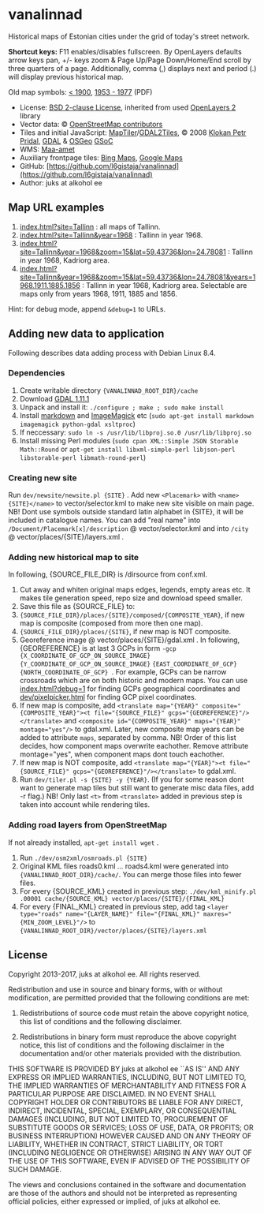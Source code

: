 # vanalinnad

Historical maps of Estonian cities under the grid of today's street network.

**Shortcut keys:** F11 enables/disables fullscreen. By OpenLayers defaults arrow keys pan, +/- keys zoom & Page Up/Page Down/Home/End scroll by three quarters of a page. Additionally, comma (,) displays next and period (.) will display previous historical map.

Old map symbols: [< 1900](http://www.ra.ee/kaardid/index.php/et/site/page?view=symbols), [1953 - 1977](http://geoportaal.maaamet.ee/est/Teenused/Kaardirakendused/Ajalooliste-kaartide-rakendus-p157.html) (PDF)

* License: [BSD 2-clause License](http://openlayers.org/dev/license.txt), inherited from used [OpenLayers 2](http://openlayers.org) library
* Vector data: © [OpenStreetMap contributors](http://www.openstreetmap.org/copyright)
* Tiles and initial JavaScript: [MapTiler](http://www.maptiler.org/)/[GDAL2Tiles](http://www.klokan.cz/projects/gdal2tiles/), © 2008 [Klokan Petr Pridal](http://www.klokan.cz/), [GDAL](http://www.gdal.org/) & [OSGeo](http://www.osgeo.org/) [GSoC](http://code.google.com/soc/)
* WMS: [Maa-amet](vector/wms/maaamet.html)
* Auxiliary frontpage tiles: [Bing Maps](http://www.bing.com/maps/), [Google Maps](https://maps.google.com/)
* GitHub: [https://github.com/l6gistaja/vanalinnad](https://github.com/l6gistaja/vanalinnad)
* Author: juks at alkohol ee

## Map URL examples

1. [index.html?site=Tallinn](index.html?site=Tallinn) : all maps of Tallinn.
1. [index.html?site=Tallinn&year=1968](index.html?site=Tallinn&year=1968) : Tallinn in year 1968.
1. [index.html?site=Tallinn&year=1968&zoom=15&lat=59.43736&lon=24.78081](index.html?site=Tallinn&year=1968&zoom=15&lat=59.43736&lon=24.78081) : Tallinn in year 1968, Kadriorg area.
1. [index.html?site=Tallinn&year=1968&zoom=15&lat=59.43736&lon=24.78081&years=1968.1911.1885.1856](index.html?site=Tallinn&year=1968&zoom=15&lat=59.43736&lon=24.78081&years=1968.1911.1885.1856) : Tallinn in year 1968, Kadriorg area. Selectable are maps only from years 1968, 1911, 1885 and 1856.

Hint: for debug mode, append ```&debug=1``` to URLs.

## Adding new data to application

Following describes data adding process with Debian Linux 8.4.

### Dependencies

1. Create writable directory ```{VANALINNAD_ROOT_DIR}/cache```
1. Download [GDAL 1.11.1](https://trac.osgeo.org/gdal/wiki/DownloadSource)
1. Unpack and install it: ```./configure ; make ; sudo make install```
1. Install [markdown](http://daringfireball.net/projects/markdown/) and [ImageMagick](http://www.imagemagick.org) etc (```sudo apt-get install markdown imagemagick python-gdal xsltproc```)
1. If neccessary: ```sudo ln -s /usr/lib/libproj.so.0 /usr/lib/libproj.so```
1. Install missing Perl modules (```sudo cpan XML::Simple JSON Storable Math::Round``` or ```apt-get install libxml-simple-perl libjson-perl libstorable-perl libmath-round-perl```)

### Creating new site

Run ```dev/newsite/newsite.pl {SITE}``` . Add new ```<Placemark>``` with ```<name>{SITE}</name>``` to vector/selector.kml to make new site visible on main page. NB! Dont use symbols outside standard latin alphabet in {SITE}, it will be included in catalogue names. You can add "real name" into ```/Document/Placemark[x]/description``` @ vector/selector.kml and into ```/city``` @ vector/places/{SITE}/layers.xml .

### Adding new historical map to site

In following, {SOURCE_FILE_DIR} is /dirsource from conf.xml.

1. Cut away and whiten original maps edges, legends, empty areas etc. It makes tile generation speed, repo size and download speed smaller.
1. Save this file as {SOURCE_FILE} to:
 1. ```{SOURCE_FILE_DIR}/places/{SITE}/composed/{COMPOSITE_YEAR}```, if new map is composite (composed from more then one map).
 1. ```{SOURCE_FILE_DIR}/places/{SITE}```, if new map is NOT composite.
1. Georeference image @ vector/places/{SITE}/gdal.xml . In following, {GEOREFERENCE} is at last 3 GCPs in form ```-gcp {X_COORDINATE_OF_GCP_ON_SOURCE_IMAGE} {Y_COORDINATE_OF_GCP_ON_SOURCE_IMAGE}``` ```{EAST_COORDINATE_OF_GCP} {NORTH_COORDINATE_OF_GCP} ```. For example, GCPs can be narrow crossroads which are on both historic and modern maps. You can use [index.html?debug=1](index.html?debug=1) for finding GCPs geographical coordinates and [dev/pixelpicker.html](dev/pixelpicker.html) for finding GCP pixel coordinates.
 1. If new map is composite, add ```<translate map="{YEAR}" composite="{COMPOSITE_YEAR}"><t file="{SOURCE_FILE}" gcps="{GEOREFERENCE}"/></translate>``` and ```<composite id="{COMPOSITE_YEAR}" maps="{YEAR}" montage="yes"/>``` to gdal.xml. Later, new composite map years can be added to attribute ```maps```, separated by comma. NB! Order of this list decides, how component maps overwrite eachother. Remove attribute montage="yes", when component maps dont touch eachother.
 1. If new map is NOT composite, add ```<translate map="{YEAR}"><t file="{SOURCE_FILE}" gcps="{GEOREFERENCE}"/></translate>``` to gdal.xml.
1. Run ```dev/tiler.pl -s {SITE} -y {YEAR}```. (If you for some reason dont want to generate map tiles but still want to generate misc data files, add -r flag.) NB! Only last ```<t>``` from ```<translate>``` added in previous step is taken into account while rendering tiles.

### Adding road layers from OpenStreetMap

If not already installed, ```apt-get install wget``` .

1. Run ```./dev/osm2xml/osmroads.pl {SITE}```
1. Original KML files roads0.kml ... roads4.kml were generated into ```{VANALINNAD_ROOT_DIR}/cache/```. You can merge those files into fewer files.
1. For every {SOURCE_KML} created in previous step: ```./dev/kml_minify.pl .00001 cache/{SOURCE_KML} vector/places/{SITE}/{FINAL_KML}```
1. For every {FINAL_KML} created in previous step, add tag ```<layer type="roads" name="{LAYER_NAME}" file="{FINAL_KML}" maxres="{MIN_ZOOM_LEVEL}"/>``` to ```{VANALINNAD_ROOT_DIR}/vector/places/{SITE}/layers.xml```


License
-------

Copyright 2013-2017, juks at alkohol ee. All rights reserved.

Redistribution and use in source and binary forms, with or without modification,
are permitted provided that the following conditions are met:

 1. Redistributions of source code must retain the above copyright notice, this
list of conditions and the following disclaimer.

 2. Redistributions in binary form must reproduce the above copyright notice,
this list of conditions and the following disclaimer in the documentation and/or
other materials provided with the distribution.

THIS SOFTWARE IS PROVIDED BY juks at alkohol ee ``AS IS'' AND ANY EXPRESS
OR IMPLIED WARRANTIES, INCLUDING, BUT NOT LIMITED TO, THE IMPLIED WARRANTIES OF
MERCHANTABILITY AND FITNESS FOR A PARTICULAR PURPOSE ARE DISCLAIMED. IN NO EVENT
SHALL COPYRIGHT HOLDER OR CONTRIBUTORS BE LIABLE FOR ANY DIRECT, INDIRECT,
INCIDENTAL, SPECIAL, EXEMPLARY, OR CONSEQUENTIAL DAMAGES (INCLUDING, BUT NOT
LIMITED TO, PROCUREMENT OF SUBSTITUTE GOODS OR SERVICES; LOSS OF USE, DATA, OR
PROFITS; OR BUSINESS INTERRUPTION) HOWEVER CAUSED AND ON ANY THEORY OF
LIABILITY, WHETHER IN CONTRACT, STRICT LIABILITY, OR TORT (INCLUDING NEGLIGENCE
OR OTHERWISE) ARISING IN ANY WAY OUT OF THE USE OF THIS SOFTWARE, EVEN IF
ADVISED OF THE POSSIBILITY OF SUCH DAMAGE.

The views and conclusions contained in the software and documentation are those
of the authors and should not be interpreted as representing official policies,
either expressed or implied, of juks at alkohol ee.